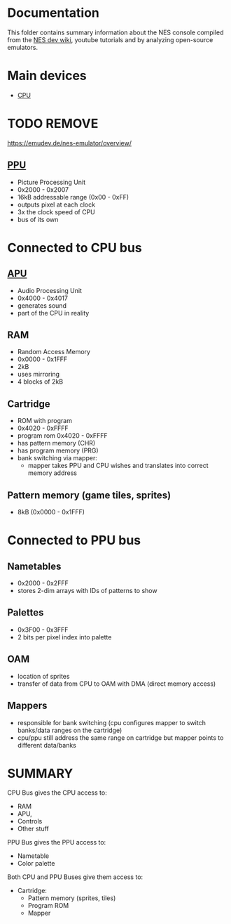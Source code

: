 # Documentation

This folder contains summary information about the NES console compiled from the [NES dev wiki](http://wiki.nesdev.com/), youtube tutorials and by analyzing open-source emulators.

# Main devices

- [CPU](CPU.md)

# TODO REMOVE

https://emudev.de/nes-emulator/overview/

## [PPU](http://wiki.nesdev.com/w/index.php/PPU)

- Picture Processing Unit
- 0x2000 - 0x2007
- 16kB addressable range (0x00 - 0xFF)
- outputs pixel at each clock
- 3x the clock speed of CPU
- bus of its own

# Connected to CPU bus

## [APU](http://wiki.nesdev.com/w/index.php/APU)

- Audio Processing Unit
- 0x4000 - 0x4017
- generates sound
- part of the CPU in reality

## RAM

- Random Access Memory
- 0x0000 - 0x1FFF
- 2kB
- uses mirroring
- 4 blocks of 2kB

## Cartridge

- ROM with program
- 0x4020 - 0xFFFF
- program rom 0x4020 - 0xFFFF
- has pattern memory (CHR)
- has program memory (PRG)
- bank switching via mapper:
  - mapper takes PPU and CPU wishes and translates into correct memory address

## Pattern memory (game tiles, sprites)

- 8kB (0x0000 - 0x1FFF)

# Connected to PPU bus

## Nametables

- 0x2000 - 0x2FFF
- stores 2-dim arrays with IDs of patterns to show

## Palettes

- 0x3F00 - 0x3FFF
- 2 bits per pixel index into palette

## OAM

- location of sprites
- transfer of data from CPU to OAM with DMA (direct memory access)

## Mappers

- responsible for bank switching (cpu configures mapper to switch banks/data ranges on the cartridge)
- cpu/ppu still address the same range on cartridge but mapper points to different data/banks

# SUMMARY

CPU Bus gives the CPU access to:
- RAM
- APU,
- Controls
- Other stuff

PPU Bus gives the PPU access to:
- Nametable
- Color palette

Both CPU and PPU Buses give them access to:
- Cartridge:
  - Pattern memory (sprites, tiles)
  - Program ROM
  - Mapper
